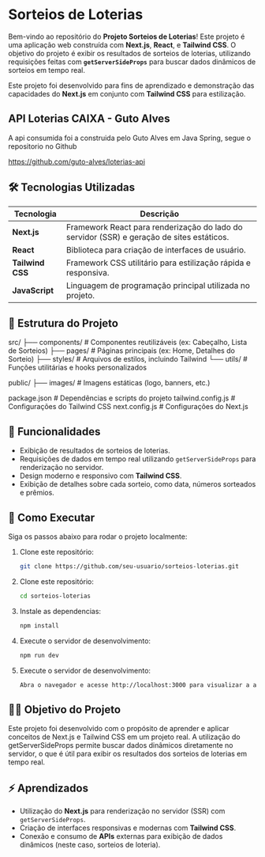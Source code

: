 # Sorteios de Loterias

Bem-vindo ao repositório do **Projeto Sorteios de Loterias**! Este projeto é uma aplicação web construída com **Next.js**, **React**, e **Tailwind CSS**. O objetivo do projeto é exibir os resultados de sorteios de loterias, utilizando requisições feitas com **`getServerSideProps`** para buscar dados dinâmicos de sorteios em tempo real.

Este projeto foi desenvolvido para fins de aprendizado e demonstração das capacidades do **Next.js** em conjunto com **Tailwind CSS** para estilização.


## API Loterias CAIXA - Guto  Alves
A api consumida foi a construida pelo Guto Alves em Java Spring, segue o repositorio no Github

https://github.com/guto-alves/loterias-api

## 🛠 Tecnologias Utilizadas

| Tecnologia         | Descrição                                                          |
|--------------------|--------------------------------------------------------------------|
| **Next.js**        | Framework React para renderização do lado do servidor (SSR) e geração de sites estáticos. |
| **React**          | Biblioteca para criação de interfaces de usuário.                  |
| **Tailwind CSS**   | Framework CSS utilitário para estilização rápida e responsiva.     |
| **JavaScript**     | Linguagem de programação principal utilizada no projeto.          |

## 📖 Estrutura do Projeto

src/
├── components/        # Componentes reutilizáveis (ex: Cabeçalho, Lista de Sorteios)
├── pages/             # Páginas principais (ex: Home, Detalhes do Sorteio)
├── styles/            # Arquivos de estilos, incluindo Tailwind
└── utils/             # Funções utilitárias e hooks personalizados 

public/
├── images/            # Imagens estáticas (logo, banners, etc.)

package.json           # Dependências e scripts do projeto
tailwind.config.js     # Configurações do Tailwind CSS
next.config.js         # Configurações do Next.js




## 🌟 Funcionalidades

- Exibição de resultados de sorteios de loterias.
- Requisições de dados em tempo real utilizando `getServerSideProps` para renderização no servidor.
- Design moderno e responsivo com **Tailwind CSS**.
- Exibição de detalhes sobre cada sorteio, como data, números sorteados e prêmios.

## 🚀 Como Executar

Siga os passos abaixo para rodar o projeto localmente:

1. Clone este repositório:

   ```bash
   git clone https://github.com/seu-usuario/sorteios-loterias.git

2. Clone este repositório:

    ```bash
    cd sorteios-loterias

3. Instale as dependencias:

    ```bash
    npm install

4. Execute o servidor de desenvolvimento:

    ```bash
    npm run dev

4. Execute o servidor de desenvolvimento:

    ```bash
    Abra o navegador e acesse http://localhost:3000 para visualizar a aplicação.


## 🧑‍🏫 Objetivo do Projeto

Este projeto foi desenvolvido com o propósito de aprender e aplicar conceitos de Next.js e Tailwind CSS em um projeto real. A utilização do getServerSideProps permite buscar dados dinâmicos diretamente no servidor, o que é útil para exibir os resultados dos sorteios de loterias em tempo real.


## ⚡ Aprendizados

- Utilização do **Next.js** para renderização no servidor (SSR) com `getServerSideProps`.
- Criação de interfaces responsivas e modernas com **Tailwind CSS**.
- Conexão e consumo de **APIs** externas para exibição de dados dinâmicos (neste caso, sorteios de loteria).